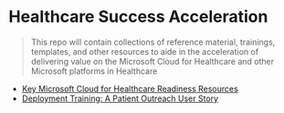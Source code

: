 # Healthcare Success Acceleration

> This repo will contain collections of reference material, trainings, templates, and other resources to aide in the acceleration of delivering value on the Microsoft Cloud for Healthcare and other Microsoft platforms in Healthcare

* [Key Microsoft Cloud for Healthcare Readiness Resources](./Resources.md)
* [Deployment Training: A Patient Outreach User Story](./PatientOutreach_UserStoryTraining)

